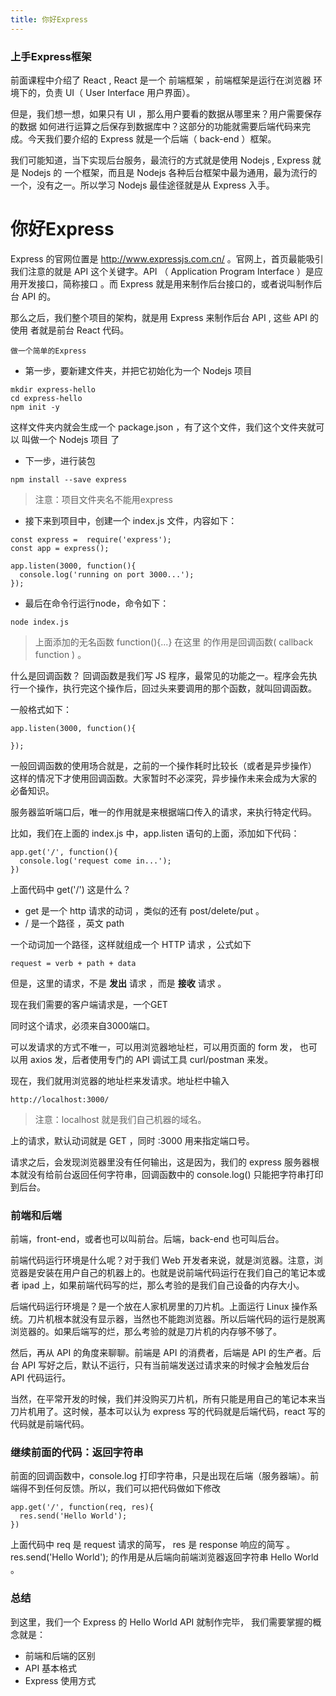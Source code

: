 ```yaml
---
title: 你好Express
---
```


### 上手Express框架

前面课程中介绍了 React , React 是一个 前端框架 ，前端框架是运行在浏览器 环境下的，负责 UI（ User Interface 用户界面）。

但是，我们想一想，如果只有 UI ，那么用户要看的数据从哪里来？用户需要保存的数据 如何进行运算之后保存到数据库中？这部分的功能就需要后端代码来完成。今天我们要介绍的 Express 就是一个后端（ back-end ）框架。

我们可能知道，当下实现后台服务，最流行的方式就是使用 Nodejs , Express 就是 Nodejs 的 一个框架，而且是 Nodejs 各种后台框架中最为通用，最为流行的一个，没有之一。所以学习 Nodejs 最佳途径就是从 Express 入手。

# 你好Express

Express 的官网位置是 http://www.expressjs.com.cn/ 。官网上，首页最能吸引 我们注意的就是 API 这个关键字。API （ Application Program Interface ）是应用开发接口，简称接口 。而 Express 就是用来制作后台接口的，或者说叫制作后台 API 的。

那么之后，我们整个项目的架构，就是用 Express 来制作后台 API , 这些 API 的使用 者就是前台 React 代码。

`做一个简单的Express`

- 第一步，要新建文件夹，并把它初始化为一个 Nodejs 项目
```
mkdir express-hello
cd express-hello
npm init -y
```
这样文件夹内就会生成一个 package.json ，有了这个文件，我们这个文件夹就可以 叫做一个 Nodejs 项目 了

- 下一步，进行装包
```
npm install --save express
```
> 注意：项目文件夹名不能用express

- 接下来到项目中，创建一个 index.js 文件，内容如下：

```
const express =  require('express');
const app = express();

app.listen(3000, function(){
  console.log('running on port 3000...');
});
```
- 最后在命令行运行node，命令如下：
```
node index.js
```
> 上面添加的无名函数 function(){...} 在这里 的作用是回调函数( callback function ) 。

什么是回调函数？ 回调函数是我们写 JS 程序，最常见的功能之一。程序会先执行一个操作，执行完这个操作后，回过头来要调用的那个函数，就叫回调函数。

一般格式如下：
```
app.listen(3000, function(){

});
```
一般回调函数的使用场合就是，之前的一个操作耗时比较长（或者是异步操作） 这样的情况下才使用回调函数。大家暂时不必深究，异步操作未来会成为大家的 必备知识。


服务器监听端口后，唯一的作用就是来根据端口传入的请求，来执行特定代码。

比如，我们在上面的 index.js 中，app.listen 语句的上面，添加如下代码：

```
app.get('/', function(){
  console.log('request come in...');
})
```
上面代码中 get('/') 这是什么？

- get 是一个 http 请求的动词 ，类似的还有 post/delete/put 。
- / 是一个路径 ，英文 path

一个动词加一个路径，这样就组成一个 HTTP 请求 ，公式如下
```
request = verb + path + data
```
但是，这里的请求，不是 **发出** 请求 ，而是 **接收** 请求 。

现在我们需要的客户端请求是，一个GET

同时这个请求，必须来自3000端口。

可以发请求的方式不唯一，可以用浏览器地址栏，可以用页面的 form 发， 也可以用 axios 发，后者使用专门的 API 调试工具 curl/postman 来发。


现在，我们就用浏览器的地址栏来发请求。地址栏中输入
```
http://localhost:3000/
```
> 注意：localhost 就是我们自己机器的域名。

上的请求，默认动词就是 GET ，同时 :3000 用来指定端口号。

请求之后，会发现浏览器里没有任何输出，这是因为，我们的 express 服务器根本就没有给前台返回任何字符串，回调函数中的 console.log() 只能把字符串打印到后台。

### 前端和后端

前端，front-end，或者也可以叫前台。后端，back-end 也可叫后台。

前端代码运行环境是什么呢？对于我们 Web 开发者来说，就是浏览器。注意，浏览器是安装在用户自己的机器上的。也就是说前端代码运行在我们自己的笔记本或者 ipad 上，如果前端代码写的烂，那么考验的是我们自己设备的内存大小。

后端代码运行环境是？是一个放在人家机房里的刀片机。上面运行 Linux 操作系统。刀片机根本就没有显示器，当然也不能跑浏览器。所以后端代码的运行是脱离浏览器的。如果后端写的烂，那么考验的就是刀片机的内存够不够了。

然后，再从 API 的角度来聊聊。前端是 API 的消费者，后端是 API 的生产者。后台 API 写好之后，默认不运行，只有当前端发送过请求来的时候才会触发后台 API 代码运行。

当然，在平常开发的时候，我们并没购买刀片机，所有只能是用自己的笔记本来当刀片机用了。这时候，基本可以认为 express 写的代码就是后端代码，react 写的代码就是前端代码。

### 继续前面的代码：返回字符串

前面的回调函数中，console.log 打印字符串，只是出现在后端（服务器端）。前端得不到任何反馈。所以，我们可以把代码做如下修改

```
app.get('/', function(req, res){
  res.send('Hello World');
})
```
上面代码中 req 是 request 请求的简写， res 是 response 响应的简写 。res.send('Hello World'); 的作用是从后端向前端浏览器返回字符串 Hello World 。

### 总结

到这里，我们一个 Express 的 Hello World API 就制作完毕， 我们需要掌握的概念就是：

- 前端和后端的区别
- API 基本格式
- Express 使用方式
